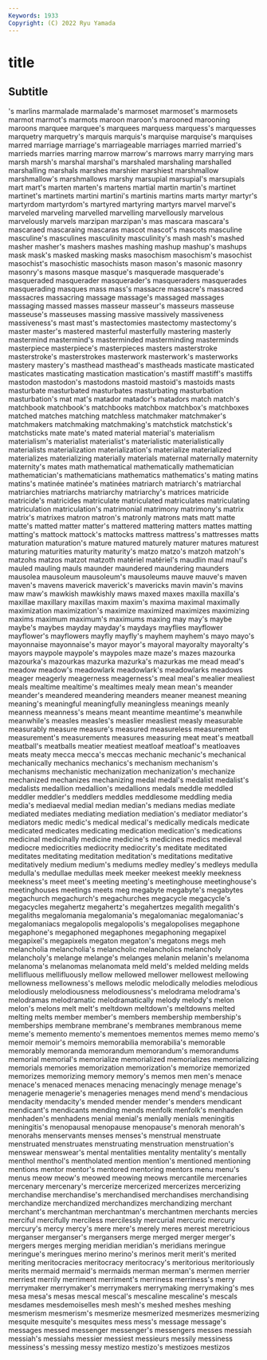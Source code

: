 ```yaml
---
Keywords: 1933
Copyright: (C) 2022 Ryu Yamada
---
```



# title

## Subtitle
's marlins marmalade marmalade's marmoset marmoset's marmosets marmot marmot's
marmots maroon maroon's marooned marooning maroons marquee marquee's marquees marquess
marquess's marquesses marquetry marquetry's marquis marquis's marquise marquise's marquises marred
marriage marriage's marriageable marriages married married's marrieds marries marring marrow
marrow's marrows marry marrying mars marsh marsh's marshal marshal's marshaled
marshaling marshalled marshalling marshals marshes marshier marshiest marshmallow marshmallow's marshmallows
marshy marsupial marsupial's marsupials mart mart's marten marten's martens martial
martin martin's martinet martinet's martinets martini martini's martinis martins marts
martyr martyr's martyrdom martyrdom's martyred martyring martyrs marvel marvel's marveled
marveling marvelled marvelling marvellously marvelous marvelously marvels marzipan marzipan's mas
mascara mascara's mascaraed mascaraing mascaras mascot mascot's mascots masculine masculine's
masculines masculinity masculinity's mash mash's mashed masher masher's mashers mashes
mashing mashup mashup's mashups mask mask's masked masking masks masochism
masochism's masochist masochist's masochistic masochists mason mason's masonic masonry masonry's
masons masque masque's masquerade masquerade's masqueraded masquerader masquerader's masqueraders masquerades
masquerading masques mass mass's massacre massacre's massacred massacres massacring massage
massage's massaged massages massaging massed masses masseur masseur's masseurs masseuse
masseuse's masseuses massing massive massively massiveness massiveness's mast mast's mastectomies
mastectomy mastectomy's master master's mastered masterful masterfully mastering masterly mastermind
mastermind's masterminded masterminding masterminds masterpiece masterpiece's masterpieces masters masterstroke masterstroke's
masterstrokes masterwork masterwork's masterworks mastery mastery's masthead masthead's mastheads masticate
masticated masticates masticating mastication mastication's mastiff mastiff's mastiffs mastodon mastodon's
mastodons mastoid mastoid's mastoids masts masturbate masturbated masturbates masturbating masturbation
masturbation's mat mat's matador matador's matadors match match's matchbook matchbook's
matchbooks matchbox matchbox's matchboxes matched matches matching matchless matchmaker matchmaker's
matchmakers matchmaking matchmaking's matchstick matchstick's matchsticks mate mate's mated material
material's materialism materialism's materialist materialist's materialistic materialistically materialists materialization materialization's
materialize materialized materializes materializing materially materials maternal maternally maternity maternity's
mates math mathematical mathematically mathematician mathematician's mathematicians mathematics mathematics's mating
matins matins's matinée matinée's matinées matriarch matriarch's matriarchal matriarchies matriarchs
matriarchy matriarchy's matrices matricide matricide's matricides matriculate matriculated matriculates matriculating
matriculation matriculation's matrimonial matrimony matrimony's matrix matrix's matrixes matron matron's
matronly matrons mats matt matte matte's matted matter matter's mattered
mattering matters mattes matting matting's mattock mattock's mattocks mattress mattress's
mattresses matts maturation maturation's mature matured maturely maturer matures maturest
maturing maturities maturity maturity's matzo matzo's matzoh matzoh's matzohs matzos
matzot matzoth matériel matériel's maudlin maul maul's mauled mauling mauls
maunder maundered maundering maunders mausolea mausoleum mausoleum's mausoleums mauve mauve's
maven maven's mavens maverick maverick's mavericks mavin mavin's mavins maw
maw's mawkish mawkishly maws maxed maxes maxilla maxilla's maxillae maxillary
maxillas maxim maxim's maxima maximal maximally maximization maximization's maximize maximized
maximizes maximizing maxims maximum maximum's maximums maxing may may's maybe
maybe's maybes mayday mayday's maydays mayflies mayflower mayflower's mayflowers mayfly
mayfly's mayhem mayhem's mayo mayo's mayonnaise mayonnaise's mayor mayor's mayoral
mayoralty mayoralty's mayors maypole maypole's maypoles maze maze's mazes mazourka
mazourka's mazourkas mazurka mazurka's mazurkas me mead mead's meadow meadow's
meadowlark meadowlark's meadowlarks meadows meager meagerly meagerness meagerness's meal meal's
mealier mealiest meals mealtime mealtime's mealtimes mealy mean mean's meander
meander's meandered meandering meanders meaner meanest meaning meaning's meaningful meaningfully
meaningless meanings meanly meanness meanness's means meant meantime meantime's meanwhile
meanwhile's measles measles's measlier measliest measly measurable measurably measure measure's
measured measureless measurement measurement's measurements measures measuring meat meat's meatball
meatball's meatballs meatier meatiest meatloaf meatloaf's meatloaves meats meaty mecca
mecca's meccas mechanic mechanic's mechanical mechanically mechanics mechanics's mechanism mechanism's
mechanisms mechanistic mechanization mechanization's mechanize mechanized mechanizes mechanizing medal medal's
medalist medalist's medalists medallion medallion's medallions medals meddle meddled meddler
meddler's meddlers meddles meddlesome meddling media media's mediaeval medial median
median's medians medias mediate mediated mediates mediating mediation mediation's mediator
mediator's mediators medic medic's medical medical's medically medicals medicate medicated
medicates medicating medication medication's medications medicinal medicinally medicine medicine's medicines
medics medieval mediocre mediocrities mediocrity mediocrity's meditate meditated meditates meditating
meditation meditation's meditations meditative meditatively medium medium's mediums medley medley's
medleys medulla medulla's medullae medullas meek meeker meekest meekly meekness
meekness's meet meet's meeting meeting's meetinghouse meetinghouse's meetinghouses meetings meets
meg megabyte megabyte's megabytes megachurch megachurch's megachurches megacycle megacycle's megacycles
megahertz megahertz's megahertzes megalith megalith's megaliths megalomania megalomania's megalomaniac megalomaniac's
megalomaniacs megalopolis megalopolis's megalopolises megaphone megaphone's megaphoned megaphones megaphoning megapixel
megapixel's megapixels megaton megaton's megatons megs meh melancholia melancholia's melancholic
melancholics melancholy melancholy's melange melange's melanges melanin melanin's melanoma melanoma's
melanomas melanomata meld meld's melded melding melds mellifluous mellifluously mellow
mellowed mellower mellowest mellowing mellowness mellowness's mellows melodic melodically melodies
melodious melodiously melodiousness melodiousness's melodrama melodrama's melodramas melodramatic melodramatically melody
melody's melon melon's melons melt melt's meltdown meltdown's meltdowns melted
melting melts member member's members membership membership's memberships membrane membrane's
membranes membranous meme meme's memento memento's mementoes mementos memes memo
memo's memoir memoir's memoirs memorabilia memorabilia's memorable memorably memoranda memorandum
memorandum's memorandums memorial memorial's memorialize memorialized memorializes memorializing memorials memories
memorization memorization's memorize memorized memorizes memorizing memory memory's memos men
men's menace menace's menaced menaces menacing menacingly menage menage's menagerie
menagerie's menageries menages mend mend's mendacious mendacity mendacity's mended mender
mender's menders mendicant mendicant's mendicants mending mends menfolk menfolk's menhaden
menhaden's menhadens menial menial's menially menials meningitis meningitis's menopausal menopause
menopause's menorah menorah's menorahs menservants menses menses's menstrual menstruate menstruated
menstruates menstruating menstruation menstruation's menswear menswear's mental mentalities mentality mentality's
mentally menthol menthol's mentholated mention mention's mentioned mentioning mentions mentor
mentor's mentored mentoring mentors menu menu's menus meow meow's meowed
meowing meows mercantile mercenaries mercenary mercenary's mercerize mercerized mercerizes mercerizing
merchandise merchandise's merchandised merchandises merchandising merchandize merchandized merchandizes merchandizing merchant
merchant's merchantman merchantman's merchantmen merchants mercies merciful mercifully merciless mercilessly
mercurial mercuric mercury mercury's mercy mercy's mere mere's merely meres
merest meretricious merganser merganser's mergansers merge merged merger merger's mergers
merges merging meridian meridian's meridians meringue meringue's meringues merino merino's
merinos merit merit's merited meriting meritocracies meritocracy meritocracy's meritorious meritoriously
merits mermaid mermaid's mermaids merman merman's mermen merrier merriest merrily
merriment merriment's merriness merriness's merry merrymaker merrymaker's merrymakers merrymaking merrymaking's
mes mesa mesa's mesas mescal mescal's mescaline mescaline's mescals mesdames
mesdemoiselles mesh mesh's meshed meshes meshing mesmerism mesmerism's mesmerize mesmerized
mesmerizes mesmerizing mesquite mesquite's mesquites mess mess's message message's messages
messed messenger messenger's messengers messes messiah messiah's messiahs messier messiest
messieurs messily messiness messiness's messing messy mestizo mestizo's mestizoes mestizos
